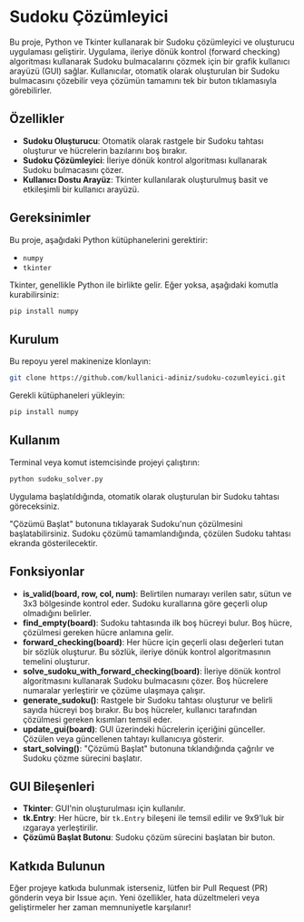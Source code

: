 # Sudoku Çözümleyici

Bu proje, Python ve Tkinter kullanarak bir Sudoku çözümleyici ve oluşturucu uygulaması geliştirir. Uygulama, ileriye dönük kontrol (forward checking) algoritması kullanarak Sudoku bulmacalarını çözmek için bir grafik kullanıcı arayüzü (GUI) sağlar. Kullanıcılar, otomatik olarak oluşturulan bir Sudoku bulmacasını çözebilir veya çözümün tamamını tek bir buton tıklamasıyla görebilirler.

## Özellikler

- **Sudoku Oluşturucu**: Otomatik olarak rastgele bir Sudoku tahtası oluşturur ve hücrelerin bazılarını boş bırakır.
- **Sudoku Çözümleyici**: İleriye dönük kontrol algoritması kullanarak Sudoku bulmacasını çözer.
- **Kullanıcı Dostu Arayüz**: Tkinter kullanılarak oluşturulmuş basit ve etkileşimli bir kullanıcı arayüzü.

## Gereksinimler

Bu proje, aşağıdaki Python kütüphanelerini gerektirir:

- `numpy`
- `tkinter`

Tkinter, genellikle Python ile birlikte gelir. Eğer yoksa, aşağıdaki komutla kurabilirsiniz:

```bash
pip install numpy
```
## Kurulum
Bu repoyu yerel makinenize klonlayın:
  ```bash
  git clone https://github.com/kullanici-adiniz/sudoku-cozumleyici.git
  ```
Gerekli kütüphaneleri yükleyin:
  ```bash
  pip install numpy
  ```
## Kullanım
Terminal veya komut istemcisinde projeyi çalıştırın:
  ```bash
  python sudoku_solver.py
  ```
Uygulama başlatıldığında, otomatik olarak oluşturulan bir Sudoku tahtası göreceksiniz.

"Çözümü Başlat" butonuna tıklayarak Sudoku'nun çözülmesini başlatabilirsiniz. Sudoku çözümü tamamlandığında, çözülen Sudoku tahtası ekranda gösterilecektir.

## Fonksiyonlar

- **is_valid(board, row, col, num)**: Belirtilen numarayı verilen satır, sütun ve 3x3 bölgesinde kontrol eder. Sudoku kurallarına göre geçerli olup olmadığını belirler.
- **find_empty(board)**: Sudoku tahtasında ilk boş hücreyi bulur. Boş hücre, çözülmesi gereken hücre anlamına gelir.
- **forward_checking(board)**: Her hücre için geçerli olası değerleri tutan bir sözlük oluşturur. Bu sözlük, ileriye dönük kontrol algoritmasının temelini oluşturur.
- **solve_sudoku_with_forward_checking(board)**: İleriye dönük kontrol algoritmasını kullanarak Sudoku bulmacasını çözer. Boş hücrelere numaralar yerleştirir ve çözüme ulaşmaya çalışır.
- **generate_sudoku()**: Rastgele bir Sudoku tahtası oluşturur ve belirli sayıda hücreyi boş bırakır. Bu boş hücreler, kullanıcı tarafından çözülmesi gereken kısımları temsil eder.
- **update_gui(board)**: GUI üzerindeki hücrelerin içeriğini günceller. Çözülen veya güncellenen tahtayı kullanıcıya gösterir.
- **start_solving()**: "Çözümü Başlat" butonuna tıklandığında çağrılır ve Sudoku çözme sürecini başlatır.

## GUI Bileşenleri

- **Tkinter**: GUI'nin oluşturulması için kullanılır.
- **tk.Entry**: Her hücre, bir `tk.Entry` bileşeni ile temsil edilir ve 9x9'luk bir ızgaraya yerleştirilir.
- **Çözümü Başlat Butonu**: Sudoku çözüm sürecini başlatan bir buton.

## Katkıda Bulunun

Eğer projeye katkıda bulunmak isterseniz, lütfen bir Pull Request (PR) gönderin veya bir Issue açın. Yeni özellikler, hata düzeltmeleri veya geliştirmeler her zaman memnuniyetle karşılanır!
